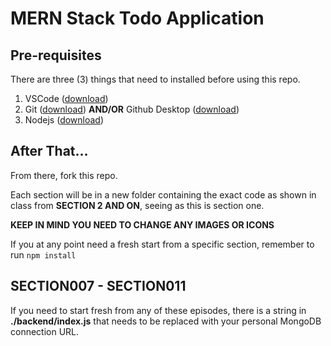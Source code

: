 # MERN Stack Todo Application

## Pre-requisites

There are three (3) things that need to installed before using this repo.

1. VSCode ([download](https://code.visualstudio.com/download))
2. Git ([download](https://git-scm.com/)) **AND/OR** Github Desktop ([download](https://desktop.github.com/))
3. Nodejs ([download](https://nodejs.org/en/download/))

## After That...
From there, fork this repo.

Each section will be in a new folder containing the exact code as shown in class from **SECTION 2 AND ON**, seeing as this is section one.

**KEEP IN MIND YOU NEED TO CHANGE ANY IMAGES OR ICONS**

If you at any point need a fresh start from a specific section, remember to run `npm install`

## SECTION007 - SECTION011
If you need to start fresh from any of these episodes, there is a string in **./backend/index.js** that needs to be replaced with your personal MongoDB connection URL.